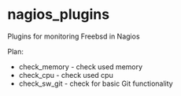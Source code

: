 # nagios_plugins
Plugins for monitoring Freebsd in Nagios

Plan:
* check_memory - check used memory
* check_cpu - check used cpu
* check_sw_git - check for basic Git functionality
